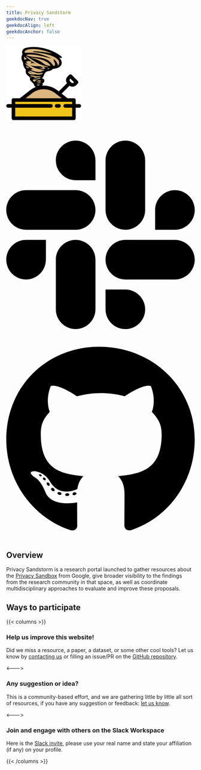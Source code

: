 ```yaml
---
title: Privacy Sandstorm
geekdocNav: true
geekdocAlign: left
geekdocAnchor: false
---
```


<img src="privacy-sandstorm-logo-color.svg" style="width:200px;" />

<p style="center">

<a href="https://join.slack.com/t/privacysandstorm/shared_invite/zt-2lg4ypm6d-PL6fhihCrRE19sxJEBgJNA" target="_blank">
<svg class="big-icon" xmlns="http://www.w3.org/2000/svg" viewBox="0 0 448 512"><!--!Font Awesome
Free 6.6.0 by @fontawesome - https://fontawesome.com License -
https://fontawesome.com/license/free Copyright 2024 Fonticons, Inc.--><path
d="M94.1 315.1c0 25.9-21.2 47.1-47.1 47.1S0 341 0 315.1c0-25.9 21.2-47.1
47.1-47.1h47.1v47.1zm23.7 0c0-25.9 21.2-47.1 47.1-47.1s47.1 21.2 47.1
47.1v117.8c0 25.9-21.2 47.1-47.1 47.1s-47.1-21.2-47.1-47.1V315.1zm47.1-189c-25.9
0-47.1-21.2-47.1-47.1S139 32 164.9 32s47.1 21.2 47.1 47.1v47.1H164.9zm0
23.7c25.9 0 47.1 21.2 47.1 47.1s-21.2 47.1-47.1 47.1H47.1C21.2 244 0 222.8 0
196.9s21.2-47.1 47.1-47.1H164.9zm189 47.1c0-25.9 21.2-47.1 47.1-47.1 25.9 0 47.1
21.2 47.1 47.1s-21.2 47.1-47.1 47.1h-47.1V196.9zm-23.7 0c0 25.9-21.2 47.1-47.1
47.1-25.9 0-47.1-21.2-47.1-47.1V79.1c0-25.9 21.2-47.1 47.1-47.1 25.9 0 47.1 21.2
47.1 47.1V196.9zM283.1 385.9c25.9 0 47.1 21.2 47.1 47.1 0 25.9-21.2 47.1-47.1
47.1-25.9 0-47.1-21.2-47.1-47.1v-47.1h47.1zm0-23.7c-25.9 0-47.1-21.2-47.1-47.1
0-25.9 21.2-47.1 47.1-47.1h117.8c25.9 0 47.1 21.2 47.1 47.1 0 25.9-21.2
47.1-47.1 47.1H283.1z"/></svg></a>


<a href="https://github.com/privacysandstorm/" target="_blank">
<svg class="big-icon" xmlns="http://www.w3.org/2000/svg" viewBox="0 0 496 512"><!--!Font Awesome Free 6.6.0 by @fontawesome - https://fontawesome.com License - https://fontawesome.com/license/free Copyright 2024 Fonticons, Inc.--><path d="M165.9 397.4c0 2-2.3 3.6-5.2 3.6-3.3 .3-5.6-1.3-5.6-3.6 0-2 2.3-3.6 5.2-3.6 3-.3 5.6 1.3 5.6 3.6zm-31.1-4.5c-.7 2 1.3 4.3 4.3 4.9 2.6 1 5.6 0 6.2-2s-1.3-4.3-4.3-5.2c-2.6-.7-5.5 .3-6.2 2.3zm44.2-1.7c-2.9 .7-4.9 2.6-4.6 4.9 .3 2 2.9 3.3 5.9 2.6 2.9-.7 4.9-2.6 4.6-4.6-.3-1.9-3-3.2-5.9-2.9zM244.8 8C106.1 8 0 113.3 0 252c0 110.9 69.8 205.8 169.5 239.2 12.8 2.3 17.3-5.6 17.3-12.1 0-6.2-.3-40.4-.3-61.4 0 0-70 15-84.7-29.8 0 0-11.4-29.1-27.8-36.6 0 0-22.9-15.7 1.6-15.4 0 0 24.9 2 38.6 25.8 21.9 38.6 58.6 27.5 72.9 20.9 2.3-16 8.8-27.1 16-33.7-55.9-6.2-112.3-14.3-112.3-110.5 0-27.5 7.6-41.3 23.6-58.9-2.6-6.5-11.1-33.3 2.6-67.9 20.9-6.5 69 27 69 27 20-5.6 41.5-8.5 62.8-8.5s42.8 2.9 62.8 8.5c0 0 48.1-33.6 69-27 13.7 34.7 5.2 61.4 2.6 67.9 16 17.7 25.8 31.5 25.8 58.9 0 96.5-58.9 104.2-114.8 110.5 9.2 7.9 17 22.9 17 46.4 0 33.7-.3 75.4-.3 83.6 0 6.5 4.6 14.4 17.3 12.1C428.2 457.8 496 362.9 496 252 496 113.3 383.5 8 244.8 8zM97.2 352.9c-1.3 1-1 3.3 .7 5.2 1.6 1.6 3.9 2.3 5.2 1 1.3-1 1-3.3-.7-5.2-1.6-1.6-3.9-2.3-5.2-1zm-10.8-8.1c-.7 1.3 .3 2.9 2.3 3.9 1.6 1 3.6 .7 4.3-.7 .7-1.3-.3-2.9-2.3-3.9-2-.6-3.6-.3-4.3 .7zm32.4 35.6c-1.6 1.3-1 4.3 1.3 6.2 2.3 2.3 5.2 2.6 6.5 1 1.3-1.3 .7-4.3-1.3-6.2-2.2-2.3-5.2-2.6-6.5-1zm-11.4-14.7c-1.6 1-1.6 3.6 0 5.9 1.6 2.3 4.3 3.3 5.6 2.3 1.6-1.3 1.6-3.9 0-6.2-1.4-2.3-4-3.3-5.6-2z"/></svg>
</a>




</p>



## Overview

Privacy Sandstorm is a research portal launched to gather resources about the
[Privacy Sandbox](https://privacysandbox.com) from Google, give broader
visibility to the findings from the research community in that space, as well as
coordinate multidisciplinary approaches to evaluate and improve these proposals.


## Ways to participate

{{< columns >}}

### Help us improve this website!

Did we miss a resource, a paper, a dataset, or some other cool tools? Let us
know by [contacting us](mailto:yohan@beugin.org) or filling an issue/PR on the [GitHub
repository](https://github.com/privacysandstorm/privacysandstorm.github.io).

<--->

### Any suggestion or idea?
This is a community-based effort, and we are gathering little by little all sort of
resources, if you have any suggestion or feedback: [let us know](mailto:yohan@beugin.org).

<--->

### Join and engage with others on the Slack Workspace

Here is the [Slack
invite](https://join.slack.com/t/privacysandstorm/shared_invite/zt-2lg4ypm6d-PL6fhihCrRE19sxJEBgJNA),
please use your real name and state your affiliation (if any) on your profile.

{{< /columns >}}
